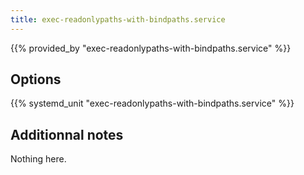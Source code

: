 ```yaml
---
title: exec-readonlypaths-with-bindpaths.service
---
```


{{% provided_by "exec-readonlypaths-with-bindpaths.service" %}}

## Options

{{% systemd_unit "exec-readonlypaths-with-bindpaths.service" %}}

## Additionnal notes

Nothing here.